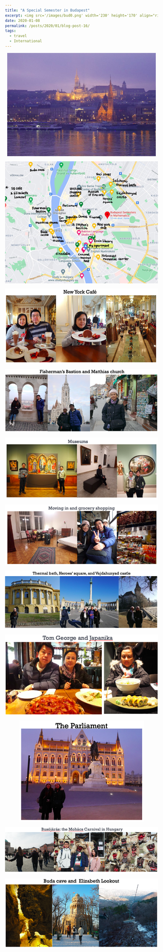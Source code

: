 ```yaml
---
title: "A Special Semester in Budapest"
excerpt: <img src='/images/bud0.png' width='230' height='170' align="right" hspace="20"> 
date: 2020-01-08
permalink: /posts/2020/01/blog-post-16/
tags:
  - travel
  - International
---
```


<p align="center">
  <img src="/images/bud0.png">
</p>

<p align="center">
  <img src="/images/bud_map.png">
</p>

<p align="center">
  <img src="/images/bud1.png">
</p>

<p align="center">
  <img src="/images/bud2.png">
</p>


<p align="center">
  <img src="/images/bud3.png">
</p>


<p align="center">
  <img src="/images/bud4.png">
</p>



<p align="center">
  <img src="/images/bud5.png">
</p>


<p align="center">
  <img src="/images/bud6.png">
</p>


<p align="center">
  <img src="/images/bud7.png">
</p>


<p align="center">
  <img src="/images/bud8.png">
</p>


<p align="center">
  <img src="/images/bud9.png">
</p>
